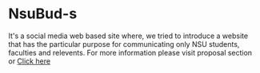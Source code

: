 #                                                                            NsuBud-s
It's a social media web based site where,
we tried to introduce a website that has the particular purpose for communicating only  NSU students, faculties and relevents.
For more information please visit proposal section or         [Click here](https://github.com/Aporbo/NsuBuds/blob/main/Proposal/Project%20proposal.pdf)

